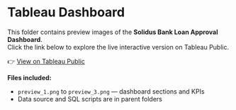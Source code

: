 # Tableau Dashboard

This folder contains preview images of the **Solidus Bank Loan Approval Dashboard**.  
Click the link below to explore the live interactive version on Tableau Public.

👉 [View on Tableau Public](https://public.tableau.com/app/profile/emil.ganbarli/viz/SolidusBank/Overview)

**Files included:**
- `preview_1.png` to `preview_3.png` — dashboard sections and KPIs  
- Data source and SQL scripts are in parent folders
